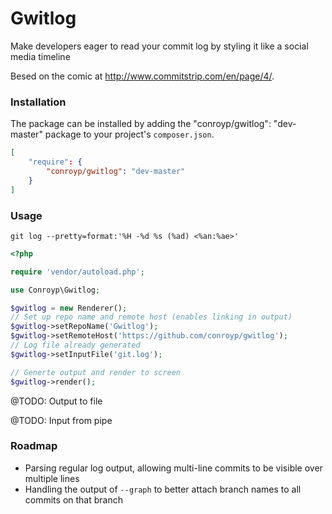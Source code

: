 Gwitlog
==============

Make developers eager to read your commit log by styling it like a social media timeline

Besed on the comic at http://www.commitstrip.com/en/page/4/.


### Installation
The package can be installed by adding the "conroyp/gwitlog": "dev-master" package to your project's `composer.json`.

```json
[
    "require": {
        "conroyp/gwitlog": "dev-master"
    }
]
```

### Usage

`git log --pretty=format:'%H -%d %s (%ad) <%an:%ae>'`

```php
<?php

require 'vendor/autoload.php';

use Conroyp\Gwitlog;

$gwitlog = new Renderer();
// Set up repo name and remote host (enables linking in output)
$gwitlog->setRepoName('Gwitlog');
$gwitlog->setRemoteHost('https://github.com/conroyp/gwitlog');
// Log file already generated
$gwitlog->setInputFile('git.log');

// Generte output and render to screen
$gwitlog->render();

```

@TODO: Output to file

@TODO: Input from pipe



### Roadmap

* Parsing regular log output, allowing multi-line commits to be visible over multiple lines
* Handling the output of `--graph` to better attach branch names to all commits on that branch